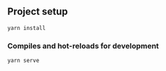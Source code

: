 
## Project setup
```
yarn install
```

### Compiles and hot-reloads for development
```
yarn serve
```
